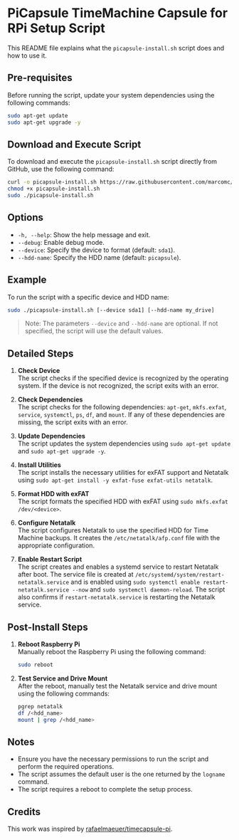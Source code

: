 # PiCapsule TimeMachine Capsule for RPi Setup Script

This README file explains what the `picapsule-install.sh` script does and how to use it.

## Pre-requisites

Before running the script, update your system dependencies using the following commands:

```sh
sudo apt-get update
sudo apt-get upgrade -y
```

## Download and Execute Script

To download and execute the `picapsule-install.sh` script directly from GitHub, use the following command:

```sh
curl -o picapsule-install.sh https://raw.githubusercontent.com/marcomc/picapsule-install/main/picapsule-install.sh
chmod +x picapsule-install.sh
sudo ./picapsule-install.sh
```

## Options

- `-h, --help`: Show the help message and exit.
- `--debug`: Enable debug mode.
- `--device`: Specify the device to format (default: `sda1`).
- `--hdd-name`: Specify the HDD name (default: `picapsule`).

## Example

To run the script with a specific device and HDD name:

```sh
sudo ./picapsule-install.sh [--device sda1] [--hdd-name my_drive]
```

> Note: The parameters `--device` and `--hdd-name` are optional. If not specified, the script will use the default values.

## Detailed Steps

1. **Check Device**  
    The script checks if the specified device is recognized by the operating system. If the device is not recognized, the script exits with an error.

2. **Check Dependencies**  
    The script checks for the following dependencies: `apt-get`, `mkfs.exfat`, `service`, `systemctl`, `ps`, `df`, and `mount`. If any of these dependencies are missing, the script exits with an error.

3. **Update Dependencies**  
    The script updates the system dependencies using `sudo apt-get update` and `sudo apt-get upgrade -y`.

4. **Install Utilities**  
    The script installs the necessary utilities for exFAT support and Netatalk using `sudo apt-get install -y exfat-fuse exfat-utils netatalk`.

5. **Format HDD with exFAT**  
    The script formats the specified HDD with exFAT using `sudo mkfs.exfat /dev/<device>`.

6. **Configure Netatalk**  
    The script configures Netatalk to use the specified HDD for Time Machine backups. It creates the `/etc/netatalk/afp.conf` file with the appropriate configuration.

7. **Enable Restart Script**  
    The script creates and enables a systemd service to restart Netatalk after boot. The service file is created at `/etc/systemd/system/restart-netatalk.service` and is enabled using `sudo systemctl enable restart-netatalk.service --now` and `sudo systemctl daemon-reload`. The script also confirms if `restart-netatalk.service` is restarting the Netatalk service.

## Post-Install Steps

1. **Reboot Raspberry Pi**  
    Manually reboot the Raspberry Pi using the following command:
    ```sh
    sudo reboot
    ```

2. **Test Service and Drive Mount**  
    After the reboot, manually test the Netatalk service and drive mount using the following commands:
    ```sh
    pgrep netatalk
    df /<hdd_name>
    mount | grep /<hdd_name>
    ```

## Notes

- Ensure you have the necessary permissions to run the script and perform the required operations.
- The script assumes the default user is the one returned by the `logname` command.
- The script requires a reboot to complete the setup process.

## Credits

This work was inspired by [rafaelmaeuer/timecapsule-pi](https://github.com/rafaelmaeuer/timecapsule-pi).
